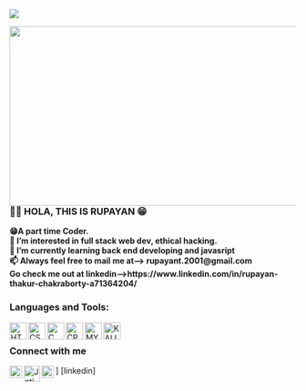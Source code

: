 <p align="left"> <img src="https://komarev.com/ghpvc/?username=Jazzboy-12&label=Profile%20views&color=0e75b6&style=flat" /> </p>
<img align='right' src='https://github.com/Jazzboy-12/Jazzboy-12/blob/main/Images/ngnl.gif' width='560' height="315">
 
 <h3>👋😎 HOLA, THIS IS RUPAYAN 😁</h3>
 <b>
😁A part time Coder.<br>
👀 I’m interested in full stack web dev, ethical hacking.<br>
🌱 I’m currently learning back end developing and javasript<br>
📫 Always feel free to mail me at--> rupayant.2001@gmail.com<br>
Go check me out at linkedin-->https://www.linkedin.com/in/rupayan-thakur-chakraborty-a71364204/<br>
</b>

### Languages and Tools: 

[<img align="left" alt="HTML" width="30px" src="https://github.com/Jazzboy-12/Jazzboy-12/blob/main/Images/html.svg" />](https://html.com/)

[<img align="left" alt="CSS" width="30px" src="https://github.com/Jazzboy-12/Jazzboy-12/blob/main/Images/css.png" />](https://www.w3schools.com/css/)

[<img align="left" alt="C" width="30px" src="https://github.com/Jazzboy-12/Jazzboy-12/blob/main/Images/c-original.svg" />](https://www.cprogramming.com/)

[<img align="left" alt="CPP" width="30px" src="https://github.com/Jazzboy-12/Jazzboy-12/blob/main/Images/cpp.svg" />](https://www.cplusplus.com/)

[<img align="left" alt="MY SQL" width="30px" src="https://github.com/Jazzboy-12/Jazzboy-12/blob/main/Images/sql.svg" />](https://www.mysql.com/)

[<img align="left" alt="KALI OS" width="30px" src="https://github.com/Jazzboy-12/Jazzboy-12/blob/main/Images/kali.png" />](https://www.kali.org/)
<br>

### Connect with me

<img align="left" alt="Jatin Motwani | LinkedIn" width="22px" src="https://github.com/Jazzboy-12/Jazzboy-12/blob/main/Images/linkedin.png" />] [linkedin]
[<img align="left" alt="Jatin Motwani | YouTube" width="28px" src="https://github.com/Jazzboy-12/Jazzboy-12/blob/main/Images/youtube.png" />](https://www.youtube.com/channel/UCywIMaJeFsaalqwYlu5r_0w)
[<img align="left" alt="Jatin Motwani | Discord" width="22px" src="https://github.com/Jazzboy-12/Jazzboy-12/blob/main/Images/discord.png" />](https://discordapp.com/users/770734482625134592/)

